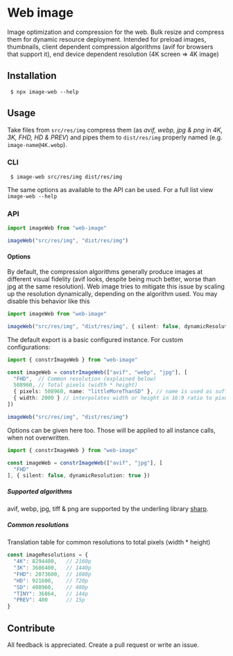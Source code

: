 # Web image

Image optimization and compression for the web. Bulk resize and compress them for dynamic resource deployment. Intended for preload images, thumbnails, client dependent compression algorithms (avif for browsers that support it), end device dependent resolution (4K screen => 4K image)

## Installation

```shell
 $ npx image-web --help
```

## Usage

Take files from `src/res/img` compress them (as *avif, webp, jpg & png* in *4K, 3K, FHD, HD & PREV*) and pipes them to `dist/res/img` properly named (e.g. `image-name@4K.webp`).

### CLI

```shell
 $ image-web src/res/img dist/res/img
```

The same options as available to the API can be used. For a full list view `image-web --help`

### API

```ts
import imageWeb from "web-image"

imageWeb("src/res/img", "dist/res/img")
```

#### Options

By default, the compression algorithms generally produce images at different visual fidelity (avif looks, despite being much better, worse than jpg at the same resolution). Web image tries to mitigate this issue by scaling up the resolution dynamically, depending on the algorithm used. You may disable this behavior like this

```ts
import imageWeb from "web-image"

imageWeb("src/res/img", "dist/res/img", { silent: false, dynamicResolution: false })
```

The default export is a basic configured instance. For custom configurations: 

```ts
import { constrImageWeb } from "web-image"

const imageWeb = constrImageWeb(["avif", "webp", "jpg"], [
  "FHD",  // Common resolution (explained below)
  508960, // Total pixels (width * height)
  { pixels: 508960, name: "littleMoreThanSD" }, // name is used as suffix replacing the resolution (filename e.g. img@littleMoreThanSD.avif)
  { width: 2000 } // interpolates width or height in 16:9 ratio to pixels
])

imageWeb("src/res/img", "dist/res/img")
```

Options can be given here too. Those will be applied to all instance calls, when not overwritten.

```ts
import { constrImageWeb } from "web-image"

const imageWeb = constrImageWeb(["avif", "jpg"], [
  "FHD"
], { silent: false, dynamicResolution: true })
```

##### Supported algorithms

avif, webp, jpg, tiff & png are supported by the underling library [sharp](https://www.npmjs.com/package/sharp).

##### Common resolutions

Translation table for common resolutions to total pixels (width * height)

```ts
const imageResolutions = {
  "4K": 8294400,   // 2160p
  "3K": 3686400,   // 1440p
  "FHD": 2073600,  // 1080p
  "HD": 921600,    // 720p
  "SD": 408960,    // 480p
  "TINY": 36864,   // 144p
  "PREV": 400      // 15p
}
```

## Contribute

All feedback is appreciated. Create a pull request or write an issue.
